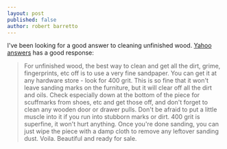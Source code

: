 ```yaml
---
layout: post
published: false
author: robert barretto
---
```


I've been looking for a good answer to cleaning unfinished wood.
[Yahoo answers](https://answers.yahoo.com/question/index?qid=20091129101828AAyhO4F) has a good response:

> For unfinished wood, the best way to clean and get all the dirt, grime, fingerprints, etc off is to use a very fine sandpaper. You can get it at any hardware store - look for 400 grit. This is so fine that it won't leave sanding marks on the furniture, but it will clear off all the dirt and oils. Check especially down at the bottom of the piece for scuffmarks from shoes, etc and get those off, and don't forget to clean any wooden door or drawer pulls. Don't be afraid to put a little muscle into it if you run into stubborn marks or dirt. 400 grit is superfine, it won't hurt anything. Once you're done sanding, you can just wipe the piece with a damp cloth to remove any leftover sanding dust. Voila. Beautiful and ready for sale. 

